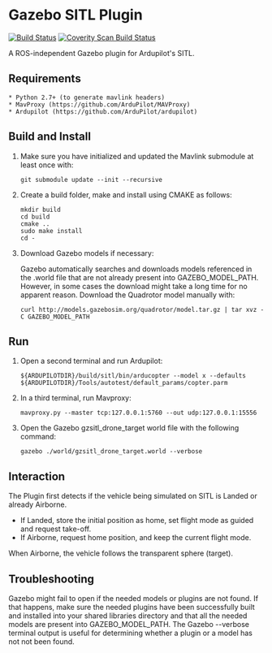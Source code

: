 # Gazebo SITL Plugin #

[![Build Status](https://travis-ci.org/01org/gazebo-sitl.svg?branch=master)](https://travis-ci.org/01org/gazebo-sitl) <a href="https://scan.coverity.com/projects/01org-gazebo-sitl">
  <img alt="Coverity Scan Build Status"
       src="https://scan.coverity.com/projects/8893/badge.svg"/>
</a>

A ROS-independent Gazebo plugin for Ardupilot's SITL.

## Requirements ##
    * Python 2.7+ (to generate mavlink headers)
    * MavProxy (https://github.com/ArduPilot/MAVProxy)
    * Ardupilot (https://github.com/ArduPilot/ardupilot)

## Build and Install ##

1. Make sure you have initialized and updated the Mavlink submodule at least
once with:

    ```
    git submodule update --init --recursive
    ```
2. Create a build folder, make and install using CMAKE as follows:

    ```
    mkdir build
    cd build
    cmake ..
    sudo make install
    cd -
    ```

3. Download Gazebo models if necessary:

    Gazebo automatically searches and downloads models referenced in the .world
    file that are not already present into GAZEBO_MODEL_PATH.
    However, in some cases the download might take a long
    time for no apparent reason. Download the Quadrotor model manually with:

    ```
    curl http://models.gazebosim.org/quadrotor/model.tar.gz | tar xvz -C GAZEBO_MODEL_PATH
    ```

## Run ##

1. Open a second terminal and run Ardupilot:

    ```
    ${ARDUPILOTDIR}/build/sitl/bin/arducopter --model x --defaults ${ARDUPILOTDIR}/Tools/autotest/default_params/copter.parm
    ```

2. In a third terminal, run Mavproxy:

    ```
    mavproxy.py --master tcp:127.0.0.1:5760 --out udp:127.0.0.1:15556
    ```

3. Open the Gazebo gzsitl_drone_target world file with the following command:

    ```
    gazebo ./world/gzsitl_drone_target.world --verbose
    ```

## Interaction ##

The Plugin first detects if the vehicle being simulated on SITL is Landed or
already Airborne.
 - If Landed, store the initial position as home, set flight mode as guided
   and request take-off.
 - If Airborne, request home position, and keep the current flight mode.

When Airborne, the vehicle follows the transparent sphere (target).

## Troubleshooting ##

Gazebo might fail to open if the needed models or plugins are not found. If
that happens, make sure the needed plugins have been successfully built and
installed into your shared libraries directory and that all the needed models
are present into GAZEBO_MODEL_PATH. The Gazebo --verbose terminal output is
useful for determining whether a plugin or a model has not not been found.

